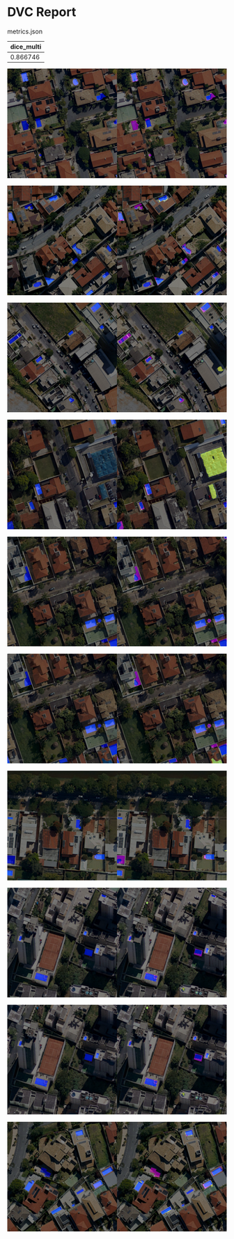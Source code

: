 # DVC Report

metrics.json

|   dice_multi |
|--------------|
|     0.866746 |

![REGION_3-8_1136_2160_1024_2048.png](plots/images/REGION_3-8_1136_2160_1024_2048.png)

![REGION_4-12_1136_2160_2048_3072.png](plots/images/REGION_4-12_1136_2160_2048_3072.png)

![REGION_4-22_1136_2160_1024_2048.png](plots/images/REGION_4-22_1136_2160_1024_2048.png)

![REGION_5-15_0_1024_1024_2048.png](plots/images/REGION_5-15_0_1024_1024_2048.png)

![REGION_5-15_1024_2048_0_1024.png](plots/images/REGION_5-15_1024_2048_0_1024.png)

![REGION_5-15_1136_2160_0_1024.png](plots/images/REGION_5-15_1136_2160_0_1024.png)

![REGION_5-7_1136_2160_2048_3072.png](plots/images/REGION_5-7_1136_2160_2048_3072.png)

![REGION_7-3_1024_2048_1024_2048.png](plots/images/REGION_7-3_1024_2048_1024_2048.png)

![REGION_7-3_1136_2160_1024_2048.png](plots/images/REGION_7-3_1136_2160_1024_2048.png)

![REGION_8-24_1136_2160_1024_2048.png](plots/images/REGION_8-24_1136_2160_1024_2048.png)
